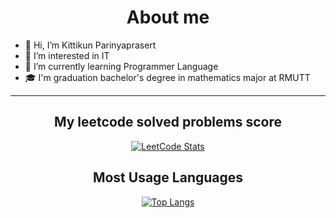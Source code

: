 
<h1 align="center" >About me</h1>
  
- 👋 Hi, I’m Kittikun Parinyaprasert
- 👀 I’m interested in IT
- 🌱 I’m currently learning Programmer Language
- 🎓 I'm graduation bachelor's degree in mathematics major at RMUTT
  
<div align="center">
  
---

</div>

<div align="center">
<h2>My leetcode solved problems score</h2>
  
[![LeetCode Stats](https://leetcard.jacoblin.cool/KIITTIKUN?theme=unicorn&font=Libre%20Baskerville&ext=activity)](https://github.com/KIITTIKUN/leetcode-solved-problems)
<br />
<h2>Most Usage Languages</h2>

[![Top Langs](https://github-readme-stats-git-masterrstaa-rickstaa.vercel.app/api/top-langs/?username=KIITTIKUN&layout=donut)](https://github.com/KIITTIKUN/github-readme-stats)

</div>

<!---
KIITTIKUN/KIITTIKUN is a ✨ special ✨ repository because its `README.md` (this file) appears on your GitHub profile.
You can click the Preview link to take a look at your changes.
--->
